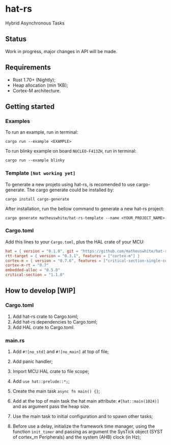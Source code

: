 # hat-rs
Hybrid Asynchronous Tasks

## Status
Work in progress, major changes in API will be made.

## Requirements
- Rust 1.70+ (Nightly);
- Heap allocation (min 1KB);
- Cortex-M architecture.

## Getting started
### Examples
To run an example, run in terminal:
```shell
cargo run --example <EXAMPLE>
```
To run blinky example on board `NUCLEO-F413ZH`, run in terminal:
```shell
cargo run --example blinky
```

### Template `[Not working yet]`
To generate a new projeto using hat-rs, is recomended to use cargo-generate. The cargo generate could be installed by:
```shell
cargo install cargo-generate
```
After installation, run the bellow command to generate a new hat-rs project:
```shell
cargo generate matheuswhite/hat-rs-template --name <YOUR_PROJECT_NAME>
```

### Cargo.toml
Add this lines to your `Cargo.toml`, plus the HAL crate of your MCU:
```toml
hat = { version = "0.1.0", git = "https://github.com/matheuswhite/hat-rs" }
rtt-target = { version = "0.3.1", features = ["cortex-m"] }
cortex-m = { version = "0.7.6", features = ["critical-section-single-core"] }
cortex-m-rt = "0.7"
embedded-alloc = "0.5.0"
critical-section = "1.1.0"
```

## How to develop [WIP]
### Cargo.toml
1. Add hat-rs crate to Cargo.toml;
2. Add hat-rs dependencies to Cargo.toml;
3. Add HAL crate to Cargo.toml.

### main.rs
1. Add `#![no_std]` and `#![no_main]` at top of file;
2. Add panic handler;
3. Import MCU HAL crate to file scope;

4. Add `use hat::prelude::*;`;
5. Create the main task `async fn main() {}`;
6. Add at the top of main task the hat main attribute: `#[hat::main(1024)]` and as argument pass the heap size.
7. Use the main task to initial configuration and to spawn other tasks;
8. Before use a delay, initialize the framework time manager, using the function `init_timer` and passing as argument the SysTick object (SYST of cortex_m Peripherals) and the system (AHB) clock (in Hz);
